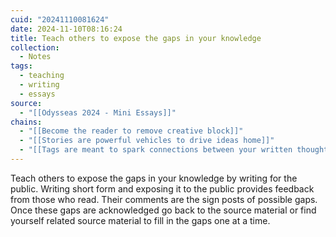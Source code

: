 ```yaml
---
cuid: "20241110081624"
date: 2024-11-10T08:16:24
title: Teach others to expose the gaps in your knowledge
collection:
  - Notes
tags:
  - teaching
  - writing
  - essays
source:
  - "[[Odysseas 2024 - Mini Essays]]"
chains:
  - "[[Become the reader to remove creative block]]"
  - "[[Stories are powerful vehicles to drive ideas home]]"
  - "[[Tags are meant to spark connections between your written thoughts]]"
---
```

Teach others to expose the gaps in your knowledge by writing for the public. Writing short form and exposing it to the public provides feedback from those who read. Their comments are the sign posts of possible gaps. Once these gaps are acknowledged go back to the source material or find yourself related source material to fill in the gaps one at a time.